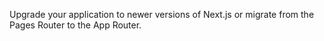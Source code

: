 Upgrade your application to newer versions of Next.js or migrate from
the Pages Router to the App Router.
